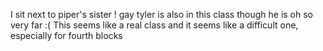 I sit next to piper's sister !
gay tyler is also in this class though he is oh so very far :(
This seems like a real class and it seems like a difficult one, especially for fourth blocks 